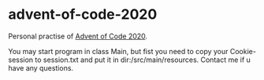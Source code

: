 # advent-of-code-2020

Personal practise of [Advent of Code 2020](https://adventofcode.com/2020).
</P>

You may start program in class Main, 
but fist you need to copy your Cookie-session to session.txt and put it in dir:/src/main/resources.
Contact me if u have any questions.
